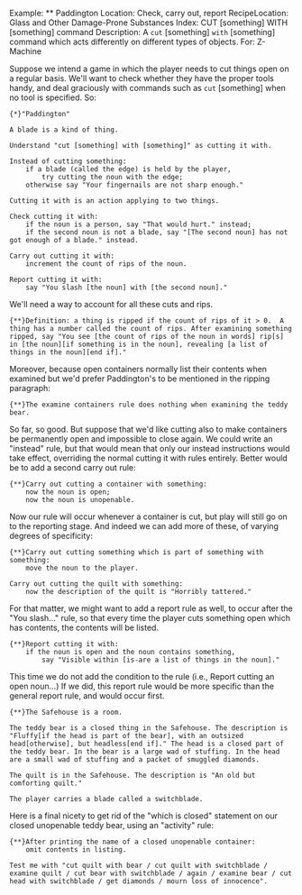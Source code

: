 Example: ** Paddington
Location: Check, carry out, report
RecipeLocation: Glass and Other Damage-Prone Substances
Index: CUT [something] WITH [something] command
Description: A ``cut`` [something] ``with`` [something] command which acts differently on different types of objects.
For: Z-Machine

  
Suppose we intend a game in which the player needs to cut things open on a regular basis. We'll want to check whether they have the proper tools handy, and deal graciously with commands such as ``cut`` [something] when no tool is specified. So:

  

``` inform7
{*}"Paddington"

A blade is a kind of thing.

Understand "cut [something] with [something]" as cutting it with.

Instead of cutting something:
	if a blade (called the edge) is held by the player,
		try cutting the noun with the edge;
	otherwise say "Your fingernails are not sharp enough."

Cutting it with is an action applying to two things.

Check cutting it with:
	if the noun is a person, say "That would hurt." instead;
	if the second noun is not a blade, say "[The second noun] has not got enough of a blade." instead.

Carry out cutting it with:
	increment the count of rips of the noun.

Report cutting it with:
	say "You slash [the noun] with [the second noun]."
```

  
We'll need a way to account for all these cuts and rips.

  

``` inform7
{**}Definition: a thing is ripped if the count of rips of it > 0.  A thing has a number called the count of rips. After examining something ripped, say "You see [the count of rips of the noun in words] rip[s] in [the noun][if something is in the noun], revealing [a list of things in the noun][end if]."
```

  
Moreover, because open containers normally list their contents when examined but we'd prefer Paddington's to be mentioned in the ripping paragraph:

  

``` inform7
{**}The examine containers rule does nothing when examining the teddy bear.
```

  
So far, so good. But suppose that we'd like cutting also to make containers be permanently open and impossible to close again. We could write an "instead" rule, but that would mean that only our instead instructions would take effect, overriding the normal cutting it with rules entirely. Better would be to add a second carry out rule:

  

``` inform7
{**}Carry out cutting a container with something:
	now the noun is open;
	now the noun is unopenable.
```

  
Now our rule will occur whenever a container is cut, but play will still go on to the reporting stage. And indeed we can add more of these, of varying degrees of specificity:

  

``` inform7
{**}Carry out cutting something which is part of something with something:
	move the noun to the player.

Carry out cutting the quilt with something:
	now the description of the quilt is "Horribly tattered."
```

  
For that matter, we might want to add a report rule as well, to occur after the "You slash..." rule, so that every time the player cuts something open which has contents, the contents will be listed.

  

``` inform7
{**}Report cutting it with:
	if the noun is open and the noun contains something,
		say "Visible within [is-are a list of things in the noun]."
```

  
This time we do not add the condition to the rule (i.e., Report cutting an open noun...) If we did, this report rule would be more specific than the general report rule, and would occur first.

  

``` inform7
{**}The Safehouse is a room.

The teddy bear is a closed thing in the Safehouse. The description is "Fluffy[if the head is part of the bear], with an outsized head[otherwise], but headless[end if]." The head is a closed part of the teddy bear. In the bear is a large wad of stuffing. In the head are a small wad of stuffing and a packet of smuggled diamonds.

The quilt is in the Safehouse. The description is "An old but comforting quilt."

The player carries a blade called a switchblade.
```

  
Here is a final nicety to get rid of the "which is closed" statement on our closed unopenable teddy bear, using an "activity" rule:

  

``` inform7
{**}After printing the name of a closed unopenable container:
	omit contents in listing.

Test me with "cut quilt with bear / cut quilt with switchblade / examine quilt / cut bear with switchblade / again / examine bear / cut head with switchblade / get diamonds / mourn loss of innocence".
```

